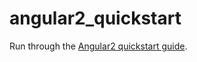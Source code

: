 # angular2_quickstart

  Run through the [Angular2 quickstart guide](https://angular.io/docs/ts/latest/quickstart.html).
